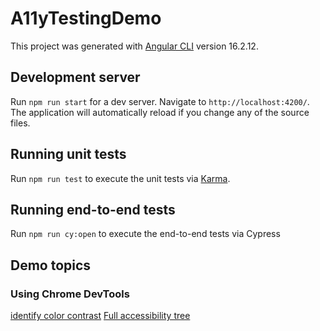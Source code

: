 # A11yTestingDemo

This project was generated with [Angular CLI](https://github.com/angular/angular-cli) version 16.2.12.

## Development server

Run `npm run start` for a dev server. Navigate to `http://localhost:4200/`. The application will automatically reload if you change any of the source files.

## Running unit tests

Run `npm run test` to execute the unit tests via [Karma](https://karma-runner.github.io).

## Running end-to-end tests

Run `npm run cy:open` to execute the end-to-end tests via Cypress

## Demo topics

### Using Chrome DevTools
[identify color contrast](https://developer.chrome.com/docs/devtools/css/color#fix-contrast)
[Full accessibility tree](https://developer.chrome.com/blog/full-accessibility-tree#full_accessibility_tree_in_devtools)
